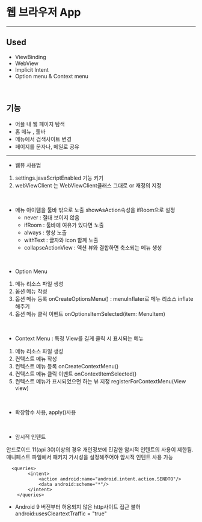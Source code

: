 
# 웹 브라우저 App



---

## Used
- ViewBinding
- WebView
- Implicit Intent
- Option menu & Context menu

<br>

## 기능
- 어플 내 웹 페이지 탐색
- 홈 메뉴 , 툴바
- 메뉴에서 검색사이트 변경
- 페이지를 문자나, 메일로 공유


---



- 웹뷰 사용법 
1. settings.javaScriptEnabled 기능 키기
2. webViewClient 는 WebViewClient클래스 그대로 or 재정의 지정

<br>

- 메뉴 아이템을 툴바 밖으로 노출
showAsAction속성을 ifRoom으로 설정
  - never : 절대 보이지 않음
  - ifRoom : 툴바에 여유가 있다면 노출
  - always : 항상 노출
  - withText : 글자와 icon 함께 노출
  - collapseActionView : 액션 뷰와 결합하면 축소되는 메뉴 생성

<br>

- Option Menu
1. 메뉴 리소스 파일 생성
2. 옵션 메뉴 작성
3. 옵션 메뉴 등록 onCreateOptionsMenu() : menuInflater로 메뉴 리소스 inflate해주기 
4. 옵션 메뉴 클릭 이벤트 onOptionsItemSelected(item: MenuItem)

<br>

- Context Menu
: 특정 View를 길게 클릭 시 표시되는 메뉴

1. 메뉴 리소스 파일 생성
2. 컨텍스트 메뉴 작성
3. 컨텍스트 메뉴 등록 onCreateContextMenu()
4. 컨텍스트 메뉴 클릭 이벤트 onContextItemSelected()
5. 컨텍스트 메뉴가 표시되었으면 하는 뷰 지정 registerForContextMenu(View view)

<br>

- 확장함수 사용, apply()사용

<br>

- 암시적 인텐트

안드로이드 11(api 30)이상의 경우 개인정보에 민감한 암시적 인텐트의 사용이 제한됨.
매니페스트 파일에서 패키지 가시성을 설정해주어야 암시적 인텐트 사용 가능 
```
  <queries>
        <intent>
            <action android:name="android.intent.action.SENDTO"/>
            <data android:scheme="*"/>
        </intent>
    </queries>
```

- Android 9 버전부터 허용되지 않은 http사이트 접근 불허
android:usesCleartextTraffic = "true"